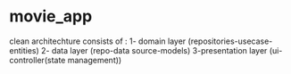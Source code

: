 # movie_app

clean architechture consists of :
1- domain layer (repositories-usecase-entities)
2- data layer (repo-data source-models)
3-presentation layer (ui-controller(state management))

